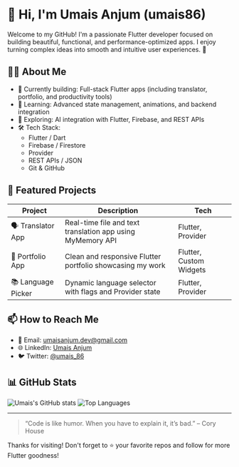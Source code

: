 # 👋 Hi, I'm Umais Anjum (umais86)

Welcome to my GitHub! I'm a passionate Flutter developer focused on building beautiful, functional, and performance-optimized apps. I enjoy turning complex ideas into smooth and intuitive user experiences. 🚀

## 👨‍💻 About Me

- 🔭 Currently building: Full-stack Flutter apps (including translator, portfolio, and productivity tools)
- 🌱 Learning: Advanced state management, animations, and backend integration
- 🧠 Exploring: AI integration with Flutter, Firebase, and REST APIs
- 🛠️ Tech Stack:
  - Flutter / Dart
  - Firebase / Firestore
  - Provider 
  - REST APIs / JSON
  - Git & GitHub

## 💼 Featured Projects

| Project | Description | Tech |
|--------|-------------|------|
| 🗣️ Translator App | Real-time file and text translation app using MyMemory API | Flutter, Provider |
| 🧰 Portfolio App | Clean and responsive Flutter portfolio showcasing my work | Flutter, Custom Widgets |
| 📚 Language Picker | Dynamic language selector with flags and Provider state | Flutter, Provider |

## 📫 How to Reach Me

- 📧 Email: umaisanjum.dev@gmail.com
- 🌐 LinkedIn: [Umais Anjum](https://www.linkedin.com/in/umaisanjum/)
- 🐦 Twitter: [@umais_86](https://twitter.com/umais_86)

## 📊 GitHub Stats

![Umais's GitHub stats](https://github-readme-stats.vercel.app/api?username=umais86&show_icons=true&theme=radical)
![Top Languages](https://github-readme-stats.vercel.app/api/top-langs/?username=umais86&layout=compact&theme=radical)

---

> “Code is like humor. When you have to explain it, it’s bad.” – Cory House

Thanks for visiting! Don't forget to ⭐️ your favorite repos and follow for more Flutter goodness!

